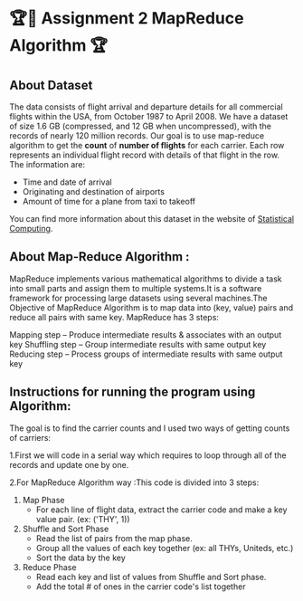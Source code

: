 # :trophy::girl: Assignment 2 MapReduce Algorithm :trophy:




## About Dataset
The data consists of flight arrival and departure details for all commercial flights within the USA, from October 1987 to April 2008. 
We have a dataset of size 1.6 GB (compressed, and 12 GB when uncompressed), with the records of nearly 120 million records. Our goal is to use map-reduce algorithm to get the **count** of **number of flights** for each carrier.
Each row represents an individual flight record with details of that flight in the row. The information are:

- Time and date of arrival
- Originating and destination of airports
- Amount of time for a plane from taxi to takeoff

You can find more information about this dataset in the website of [Statistical Computing](http://stat-computing.org/dataexpo/2009/).


## About Map-Reduce Algorithm :
MapReduce implements various mathematical algorithms to divide a task into small parts and assign them to multiple systems.It is a software framework for processing large datasets using several machines.The Objective of MapReduce Algorithm is to map data into (key, value) pairs and reduce all pairs with same key.
MapReduce has 3 steps:

Mapping step – Produce intermediate results & associates with an output key
Shuffling step – Group intermediate results with same output key
Reducing step – Process groups of intermediate results with same output key

## Instructions for running the program using Algorithm:
The goal is to find the carrier counts and  I used two ways of getting counts of carriers:

1.First we will code in a  serial way which  requires to loop through all of the records and update one by one.

2.For MapReduce Algorithm way :This code is divided into 3 steps:

1. Map Phase
    - For each line of flight data, extract the carrier code and make a key value pair. (ex: ('THY', 1))
2. Shuffle and Sort Phase
    - Read the list of pairs from the map phase.
    - Group all the values of each key together (ex: all THYs, Uniteds, etc.)
    - Sort the data by the key
3. Reduce Phase
    - Read each key and list of values from Shuffle and Sort phase.
    - Add the total # of ones in the carrier code's list together



